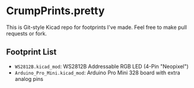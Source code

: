 CrumpPrints.pretty
==================

This is Git-style Kicad repo for footprints I've made. Feel free to make pull requests or fork.

Footprint List
--------------
* `WS2812B.kicad_mod`: WS2812B Addressable RGB LED (4-Pin "Neopixel")
* `Arduino_Pro_Mini.kicad_mod`: Arduino Pro Mini 328 board with extra analog pins
